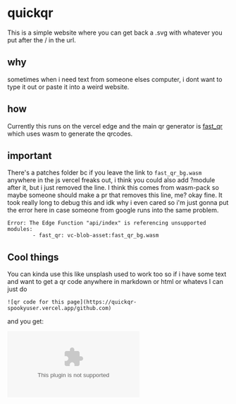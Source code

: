 # quickqr

This is a simple website where you can get back a .svg with whatever you put after the / in the url. 

## why
sometimes when i need text from someone elses computer, i dont want to type it out or paste it into a weird website.

## how
Currently this runs on the vercel edge and the main qr generator is [fast_qr](https://github.com/erwanvivien/fast_qr) which uses wasm to generate the qrcodes.

## important
There's a patches folder bc if you leave the link to `fast_qr_bg.wasm` anywhere in the js vercel freaks out, i think you could also add ?module after it, but i just removed the line. I think this comes from wasm-pack so maybe someone should make a pr that removes this line, me? okay fine. It took really long to debug this and idk why i even cared so i'm just gonna put the error here in case someone from google runs into the same problem.

```
Error: The Edge Function "api/index" is referencing unsupported modules:
        - fast_qr: vc-blob-asset:fast_qr_bg.wasm
```

## Cool things
You can kinda use this like unsplash used to work too so if i have some text and want to get a qr code anywhere in markdown or html or whatevs I can just do

`![qr code for this page](https://quickqr-spookyuser.vercel.app/github.com)`

and you get:

![qr code for this page](https://quickqr-spookyuser.vercel.app/github.com)


